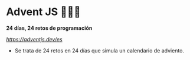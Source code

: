 # Advent JS 🎇✨🎁

**24 días, 24 retos de programación**

*https://adventjs.dev/es*

- Se trata de 24 retos en 24 días que simula un calendario de adviento. 
